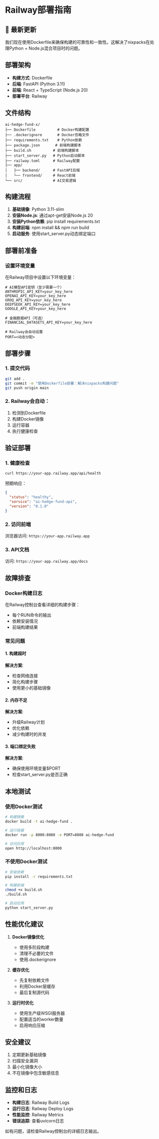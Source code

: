 # Railway部署指南

## 🚨 最新更新

我们现在使用Dockerfile来确保构建的可靠性和一致性。这解决了nixpacks在处理Python + Node.js混合项目时的问题。

## 部署架构

- **构建方式**: Dockerfile
- **后端**: FastAPI (Python 3.11)
- **前端**: React + TypeScript (Node.js 20)
- **部署平台**: Railway

## 文件结构

```
ai-hedge-fund-x/
├── Dockerfile          # Docker构建配置
├── .dockerignore       # Docker忽略文件
├── requirements.txt    # Python依赖
├── package.json       # 前端构建脚本
├── build.sh          # 前端构建脚本
├── start_server.py   # Python启动脚本
├── railway.toml      # Railway配置
├── app/
│   ├── backend/      # FastAPI后端
│   └── frontend/     # React前端
└── src/              # AI交易逻辑
```

## 构建流程

1. **基础镜像**: Python 3.11-slim
2. **安装Node.js**: 通过apt-get安装Node.js 20
3. **安装Python依赖**: pip install requirements.txt
4. **构建前端**: npm install && npm run build
5. **启动服务**: 使用start_server.py动态绑定端口

## 部署前准备

### 设置环境变量

在Railway项目中设置以下环境变量：

```env
# AI模型API密钥（至少需要一个）
ANTHROPIC_API_KEY=your_key_here
OPENAI_API_KEY=your_key_here
GROQ_API_KEY=your_key_here
DEEPSEEK_API_KEY=your_key_here
GOOGLE_API_KEY=your_key_here

# 金融数据API（可选）
FINANCIAL_DATASETS_API_KEY=your_key_here

# Railway会自动设置
PORT=<动态分配>
```

## 部署步骤

### 1. 提交代码

```bash
git add .
git commit -m "使用Dockerfile部署：解决nixpacks构建问题"
git push origin main
```

### 2. Railway会自动：

1. 检测到Dockerfile
2. 构建Docker镜像
3. 运行容器
4. 执行健康检查

## 验证部署

### 1. 健康检查

```bash
curl https://your-app.railway.app/api/health
```

预期响应：
```json
{
  "status": "healthy",
  "service": "ai-hedge-fund-api",
  "version": "0.1.0"
}
```

### 2. 访问前端

浏览器访问: `https://your-app.railway.app`

### 3. API文档

访问: `https://your-app.railway.app/docs`

## 故障排查

### Docker构建日志

在Railway控制台查看详细的构建步骤：
- 每个RUN命令的输出
- 依赖安装情况
- 前端构建结果

### 常见问题

#### 1. 构建超时
**解决方案**: 
- 检查网络连接
- 简化构建步骤
- 使用更小的基础镜像

#### 2. 内存不足
**解决方案**:
- 升级Railway计划
- 优化依赖
- 减少构建时的并发

#### 3. 端口绑定失败
**解决方案**:
- 确保使用环境变量$PORT
- 检查start_server.py是否正确

## 本地测试

### 使用Docker测试

```bash
# 构建镜像
docker build -t ai-hedge-fund .

# 运行容器
docker run -p 8000:8080 -e PORT=8080 ai-hedge-fund

# 访问应用
open http://localhost:8000
```

### 不使用Docker测试

```bash
# 安装依赖
pip install -r requirements.txt

# 构建前端
chmod +x build.sh
./build.sh

# 启动应用
python start_server.py
```

## 性能优化建议

1. **Docker镜像优化**
   - 使用多阶段构建
   - 清理不必要的文件
   - 使用.dockerignore

2. **缓存优化**
   - 先复制依赖文件
   - 利用Docker层缓存
   - 最后复制源代码

3. **运行时优化**
   - 使用生产级WSGI服务器
   - 配置适当的worker数量
   - 启用响应压缩

## 安全建议

1. 定期更新基础镜像
2. 扫描安全漏洞
3. 最小化镜像大小
4. 不在镜像中包含敏感信息

## 监控和日志

- **构建日志**: Railway Build Logs
- **运行日志**: Railway Deploy Logs
- **性能监控**: Railway Metrics
- **错误追踪**: 查看uvicorn日志

如有问题，请检查Railway控制台的详细日志输出。 